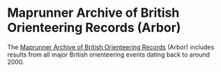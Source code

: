 # Maprunner Archive of British Orienteering Records (Arbor)

The [Maprunner Archive of British Orienteering Records](https://www.maprunner.co.uk) (Arbor) includes results from all major British orienteering events dating back to around 2000.
